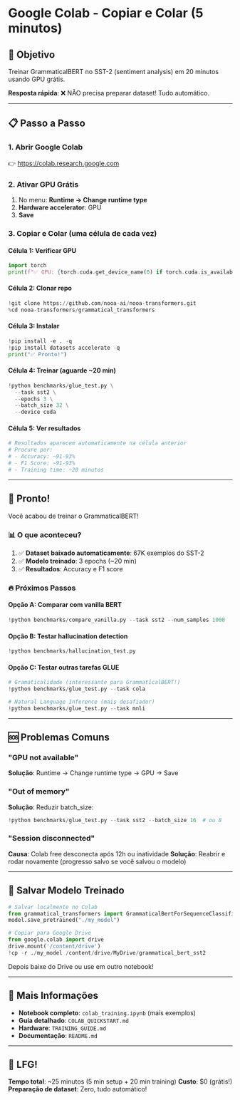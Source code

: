 # Google Colab - Copiar e Colar (5 minutos)

## 🎯 Objetivo
Treinar GrammaticalBERT no SST-2 (sentiment analysis) em 20 minutos usando GPU grátis.

**Resposta rápida**: ❌ NÃO precisa preparar dataset! Tudo automático.

---

## 📋 Passo a Passo

### 1. Abrir Google Colab
👉 https://colab.research.google.com

### 2. Ativar GPU Grátis
1. No menu: **Runtime → Change runtime type**
2. **Hardware accelerator**: GPU
3. **Save**

### 3. Copiar e Colar (uma célula de cada vez)

#### Célula 1: Verificar GPU
```python
import torch
print(f"✅ GPU: {torch.cuda.get_device_name(0) if torch.cuda.is_available() else '❌ Não disponível'}")
```

#### Célula 2: Clonar repo
```python
!git clone https://github.com/nooa-ai/nooa-transformers.git
%cd nooa-transformers/grammatical_transformers
```

#### Célula 3: Instalar
```python
!pip install -e . -q
!pip install datasets accelerate -q
print("✅ Pronto!")
```

#### Célula 4: Treinar (aguarde ~20 min)
```python
!python benchmarks/glue_test.py \
  --task sst2 \
  --epochs 3 \
  --batch_size 32 \
  --device cuda
```

#### Célula 5: Ver resultados
```python
# Resultados aparecem automaticamente na célula anterior
# Procure por:
# - Accuracy: ~91-93%
# - F1 Score: ~91-93%
# - Training time: ~20 minutos
```

---

## 🎉 Pronto!

Você acabou de treinar o GrammaticalBERT!

### 📊 O que aconteceu?

1. ✅ **Dataset baixado automaticamente**: 67K exemplos do SST-2
2. ✅ **Modelo treinado**: 3 epochs (~20 min)
3. ✅ **Resultados**: Accuracy e F1 score

### 🔥 Próximos Passos

#### Opção A: Comparar com vanilla BERT
```python
!python benchmarks/compare_vanilla.py --task sst2 --num_samples 1000
```

#### Opção B: Testar hallucination detection
```python
!python benchmarks/hallucination_test.py
```

#### Opção C: Testar outras tarefas GLUE
```python
# Gramaticalidade (interessante para GrammaticalBERT!)
!python benchmarks/glue_test.py --task cola

# Natural Language Inference (mais desafiador)
!python benchmarks/glue_test.py --task mnli
```

---

## 🆘 Problemas Comuns

### "GPU not available"
**Solução**: Runtime → Change runtime type → GPU → Save

### "Out of memory"
**Solução**: Reduzir batch_size:
```python
!python benchmarks/glue_test.py --task sst2 --batch_size 16  # ou 8
```

### "Session disconnected"
**Causa**: Colab free desconecta após 12h ou inatividade
**Solução**: Reabrir e rodar novamente (progresso salvo se você salvou o modelo)

---

## 💾 Salvar Modelo Treinado

```python
# Salvar localmente no Colab
from grammatical_transformers import GrammaticalBertForSequenceClassification
model.save_pretrained("./my_model")

# Copiar para Google Drive
from google.colab import drive
drive.mount('/content/drive')
!cp -r ./my_model /content/drive/MyDrive/grammatical_bert_sst2
```

Depois baixe do Drive ou use em outro notebook!

---

## 📖 Mais Informações

- **Notebook completo**: `colab_training.ipynb` (mais exemplos)
- **Guia detalhado**: `COLAB_QUICKSTART.md`
- **Hardware**: `TRAINING_GUIDE.md`
- **Documentação**: `README.md`

---

## 🚀 LFG!

**Tempo total**: ~25 minutos (5 min setup + 20 min training)
**Custo**: $0 (grátis!)
**Preparação de dataset**: Zero, tudo automático!
